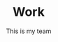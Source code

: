 --- 
layout: page
title : Work
permalink: /work/
subtitle: "This is my team" 
feature-img: "assets/img/pexels/computer.jpeg"
tags: [Archive]
---